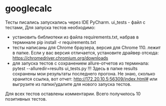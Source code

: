 # googlecalc
Тесты писались запускались через IDE PyCharm. 
ui_tests - файл с тестами, 
Для запуска тестов необходимо:
- установить библиотеки из файла requirements.txt, набрав в терминале pip install -r requirements.txt
- тесты написаны для Chrome браузера, версия для Chrome 110. лежит в папке. Если у вас версия отличается, установите драйвер отсюда: https://chromedriver.chromium.org/downloads
- для запуска тестов с сохранением allure-отчетов из терминала: pytest --alluredir=results ui_tests.py
!!! Здесь в папке results сохранены мои результаты последнего прогона. Не знаю, сколько хранится ссылка, вот отчет: http://172.20.10.5:56309/index.html# или выгрузите из папки/удалите для нового запуска тестов.

Для всех тестов оставлены комментарии. Всего получилось 10 позитивных тестов.
